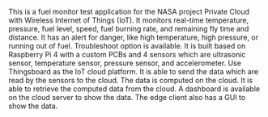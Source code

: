 This is a fuel monitor test application for the NASA project Private Cloud with Wireless Internet of Things (IoT).
It monitors real-time temperature, pressure, fuel level, speed, fuel burning rate, and remaining fly time and distance.
It has an alert for danger, like high temperature, high pressure, or running out of fuel.
Troubleshoot option is available.
It is built based on Raspberry Pi 4 with a custom PCBs and 4 sensors which are ultrasonic sensor, temperature sensor, pressure sensor, and accelerometer.
Use Thingsboard as the IoT cloud platform.
It is able to send the data which are read by the sensors to the cloud.
The data is computed on the cloud.
It is able to retrieve the computed data from the cloud.
A dashboard is available on the cloud server to show the data.
The edge client also has a GUI to show the data.
